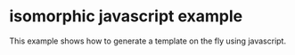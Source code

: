 # isomorphic javascript example

This example shows how to generate a template on the fly using javascript.